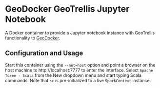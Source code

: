 GeoDocker GeoTrellis Jupyter Notebook
=====================================

A Docker container to provide a Jupyter notebook instance with GeoTrellis functionality to [GeoDocker](https://github.com/geodocker/geodocker).

Configuration and Usage
-----------------------

Start this container using the `--net=host` option and point a browser on the host machine to http://localhost:7777 to enter the interface.  Select `Apache Toree - Scala` from the New dropdown menu and start typing Scala commands.  Note that `sc` is pre-initialized to a live `SparkContext` instance.
